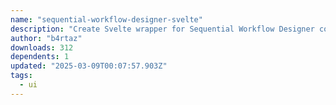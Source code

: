 ```yaml
---
name: "sequential-workflow-designer-svelte"
description: "Create Svelte wrapper for Sequential Workflow Designer component."
author: "b4rtaz"
downloads: 312
dependents: 1
updated: "2025-03-09T00:07:57.903Z"
tags: 
  - ui
---
```


